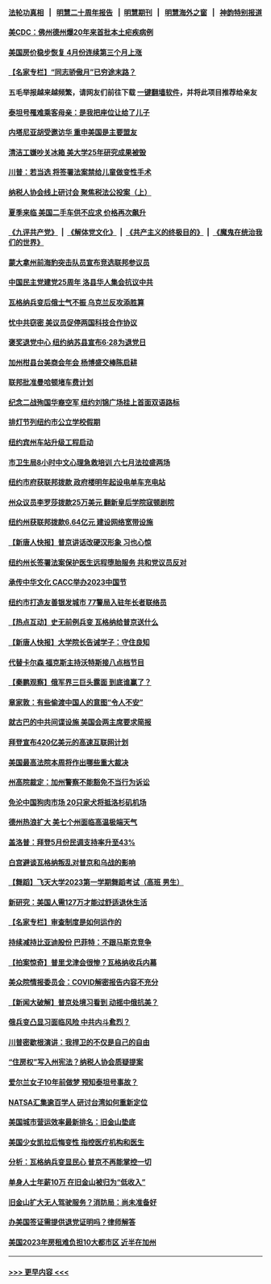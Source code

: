 #### [法轮功真相](https://github.com/gfw-breaker/truth/blob/master/README.md?t=0) &nbsp;&nbsp;|&nbsp;&nbsp; [明慧二十周年报告](https://github.com/gfw-breaker/mh-reports/blob/master/README.md?t=0) &nbsp;&nbsp;|&nbsp;&nbsp;[明慧期刊](https://github.com/gfw-breaker/mh-qikan) &nbsp;&nbsp;|&nbsp;&nbsp; [明慧海外之窗](https://github.com/gfw-breaker/mh-news/blob/master/README.md?t=0) &nbsp;&nbsp;|&nbsp;&nbsp; [神韵特别报道](https://github.com/gfw-breaker/mh-news/blob/master/shenyun.md?t=0)
#### [美CDC：佛州德州爆20年来首批本土疟疾病例](../pages/nsc412/n14023754.md?t=06280643) 
#### [美国房价稳步恢复 4月份连续第三个月上涨](../pages/nsc412/n14023644.md?t=06280643) 
#### [【名家专栏】“同志骄傲月”已穷途末路？](../pages/nsc412/n14023546.md?t=06280643) 
#### 五毛举报越来越频繁，请网友们前往下载 [一键翻墙软件](https://github.com/gfw-breaker/ssr-accounts)，并将此项目推荐给亲友
#### [泰坦号罹难乘客母亲：是我把座位让给了儿子](../pages/nsc412/n14023659.md?t=06280643) 
#### [内塔尼亚胡受邀访华 重申美国是主要盟友](../pages/nsc412/n14023686.md?t=06280643) 
#### [清洁工嫌吵关冰箱 美大学25年研究成果被毁](../pages/nsc412/n14023652.md?t=06280643) 
#### [川普：若当选 将签署法案禁给儿童做变性手术](../pages/nsc412/n14023635.md?t=06280643) 
#### [纳税人协会线上研讨会 聚焦税法公投案（上）](../pages/nsc412/n14023669.md?t=06280643) 
#### [夏季来临 美国二手车供不应求 价格再次飙升](../pages/nsc412/n14023338.md?t=06280643) 
#### [《九评共产党》](https://github.com/begood0513/9ping.md/blob/master/README.md) &nbsp;|&nbsp; [《解体党文化》](../../../../jtdwh.md/blob/master/README.md)  &nbsp;|&nbsp; [《共产主义的终极目的》](../../../../gczydzjmd.md/blob/master/README.md) &nbsp;|&nbsp; [《魔鬼在统治我们的世界》](../../../../mgztzwmdsj.md/blob/master/README.md) 
#### [蒙大拿州前海豹突击队员宣布竞选联邦参议员](../pages/nsc412/n14023480.md?t=06280643) 
#### [中国民主党建党25周年 洛县华人集会抗议中共](../pages/nsc412/n14023181.md?t=06280643) 
#### [瓦格纳兵变后俄士气不振 乌克兰反攻添胜算](../pages/nsc412/n14023619.md?t=06280643) 
#### [忧中共窃密 美议员促停两国科技合作协议](../pages/nsc412/n14023621.md?t=06280643) 
#### [褒奖退党中心 纽约纳苏县宣布6·28为退党日](../pages/nsc412/n14023293.md?t=06280643) 
#### [加州柑县台美商会年会 杨博盛交棒陈启耕](../pages/nsc412/n14023324.md?t=06280643) 
#### [联邦批准曼哈顿堵车费计划](../pages/nsc412/n14023259.md?t=06280643) 
#### [纪念二战殉国华裔空军 纽约刘锦广场挂上首面双语路标](../pages/nsc412/n14023233.md?t=06280643) 
#### [排灯节列纽约市公立学校假期](../pages/nsc412/n14023253.md?t=06280643) 
#### [纽约宾州车站升级工程启动](../pages/nsc412/n14023255.md?t=06280643) 
#### [市卫生局8小时中文心理急救培训 六七月法拉盛两场](../pages/nsc412/n14023289.md?t=06280643) 
#### [纽约市府获联邦拨款 政府楼明年起设电单车充电站](../pages/nsc412/n14023221.md?t=06280643) 
#### [州众议员李罗莎拨款25万美元 翻新皇后学院寇顿剧院](../pages/nsc412/n14023229.md?t=06280643) 
#### [纽约州获联邦拨款6.64亿元 建设网络宽带设施](../pages/nsc412/n14023231.md?t=06280643) 
#### [【新唐人快报】普京讲话改硬汉形象 习也心惊](../pages/nsc412/n14023165.md?t=06280643) 
#### [纽约州长签署法案保护医生远程堕胎服务 共和党议员反对](../pages/nsc412/n14023263.md?t=06280643) 
#### [承传中华文化 CACC举办2023中国节](../pages/nsc412/n14023120.md?t=06280643) 
#### [纽约市打造友善银发城市 77警局入驻年长者联络员](../pages/nsc412/n14023261.md?t=06280643) 
#### [【热点互动】史无前例兵变 瓦格纳给普京送什么](../pages/nsc412/n14023160.md?t=06280643) 
#### [【新唐人快报】大学院长告诫学子：守住良知](../pages/nsc412/n14023240.md?t=06280643) 
#### [代替卡尔森 福克斯主持沃特斯接八点档节目](../pages/nsc412/n14023127.md?t=06280643) 
#### [【秦鹏观察】俄军界三巨头露面 到底谁赢了？](../pages/nsc412/n14023122.md?t=06280643) 
#### [章家敦：有些偷渡中国人的意图“令人不安”](../pages/nsc412/n14023192.md?t=06280643) 
#### [就古巴的中共间谍设施 美国会两主席要求简报](../pages/nsc412/n14023142.md?t=06280643) 
#### [拜登宣布420亿美元的高速互联网计划](../pages/nsc412/n14023148.md?t=06280643) 
#### [美国最高法院本周将作出哪些重大裁决](../pages/nsc412/n14023014.md?t=06280643) 
#### [州高院裁定：加州警察不能豁免不当行为诉讼](../pages/nsc412/n14023162.md?t=06280643) 
#### [免沦中国狗肉市场 20只家犬将抵洛杉矶机场](../pages/nsc412/n14023153.md?t=06280643) 
#### [德州热浪扩大 美七个州面临高温极端天气](../pages/nsc412/n14023126.md?t=06280643) 
#### [盖洛普：拜登5月份民调支持率升至43%](../pages/nsc412/n14023135.md?t=06280643) 
#### [白宫避谈瓦格纳叛乱对普京和乌战的影响](../pages/nsc412/n14023097.md?t=06280643) 
#### [【舞蹈】飞天大学2023第一学期舞蹈考试（高班 男生）](../pages/nsc412/n14023007.md?t=06280643) 
#### [新研究：美国人需127万才能过舒适退休生活](../pages/nsc412/n14023121.md?t=06280643) 
#### [【名家专栏】审查制度是如何运作的](../pages/nsc412/n14022903.md?t=06280643) 
#### [持续减持比亚迪股份 巴菲特：不跟马斯克竞争](../pages/nsc412/n14023026.md?t=06280643) 
#### [【拍案惊奇】普⾥戈津会很惨？瓦格纳收兵内幕](../pages/nsc412/n14023072.md?t=06280643) 
#### [美众院情报委员会：COVID解密报告内容不充分](../pages/nsc412/n14023057.md?t=06280643) 
#### [【新闻大破解】普京处境习看到 动摇中俄抗美？](../pages/nsc412/n14023035.md?t=06280643) 
#### [俄兵变凸显习面临风险 中共内斗愈烈？](../pages/nsc412/n14023058.md?t=06280643) 
#### [川普密歇根演讲：我捍卫的不仅是自己的自由](../pages/nsc412/n14022993.md?t=06280643) 
#### [“住房权”写入州宪法？纳税人协会质疑提案](../pages/nsc412/n14023032.md?t=06280643) 
#### [爱尔兰女子10年前做梦 预知泰坦号事故？](../pages/nsc412/n14022994.md?t=06280643) 
#### [NATSA汇集逾百学人 研讨台湾如何重新定位](../pages/nsc412/n14022513.md?t=06280643) 
#### [美国城市营运效率最新排名：旧金山垫底](../pages/nsc412/n14022725.md?t=06280643) 
#### [美国少女凯拉后悔变性 指控医疗机构和医生](../pages/nsc412/n14022584.md?t=06280643) 
#### [分析：瓦格纳兵变显民心 普京不再能掌控一切](../pages/nsc412/n14022970.md?t=06280643) 
#### [单身人士年薪10万 在旧金山被归为“低收入”](../pages/nsc412/n14022735.md?t=06280643) 
#### [旧金山扩大无人驾驶服务？消防局：尚未准备好](../pages/nsc412/n14022700.md?t=06280643) 
#### [办美国签证需提供退党证明吗？律师解答](../pages/nsc412/n14022721.md?t=06280643) 
#### [美国2023年房租难负担10大都市区 近半在加州](../pages/nsc412/n14022463.md?t=06280643) 

----
#### [ >>> 更早内容 <<< ](../indexes/nsc412-earlier.md)

